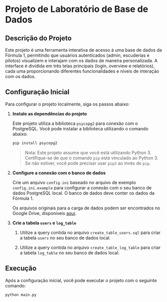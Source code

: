 # Projeto de Laboratório de Base de Dados

## Descrição do Projeto

Este projeto é uma ferramenta interativa de acesso à uma base de dados da Fórmula 1, permitindo que usuários autenticados (admin, escuderias e pilotos) visualizem e interajam com os dados de maneira personalizada. A interface é dividida em três telas principais (login, overview e relatórios), cada uma proporcionando diferentes funcionalidades e níveis de interação com os dados.

## Configuração Inicial

Para configurar o projeto localmente, siga os passos abaixo:

1. **Instale as dependências do projeto**

    Este projeto utiliza a biblioteca `psycopg2` para conexão com o PostgreSQL. Você pode instalar a biblioteca utilizando o comando abaixo:

    ```sh
    pip install psycopg2
    ```

    > Nota: Este projeto assume que você está utilizando Python 3. Certifique-se de que o comando `pip` está vinculado ao Python 3. Se não estiver, você pode precisar usar `pip3` ao invés de `pip`.

2. **Configure a conexão com o banco de dados**

    Crie um arquivo `config.ini` baseado no arquivo de exemplo `config.ini.example` para configurar a conexão com o seu banco de dados PostgreSQL local. O banco de dados deve conter os dados da Fórmula 1.

    Os arquivos originais para a carga de dados podem ser encontrados no Google Drive, disponíveis [aqui](https://drive.google.com/drive/folders/13TQKEhQbwXMtd1MJ_oYFplgu8ets4QsO?usp=sharing).

3. **Crie a tabela `users` e `log_table`**

    1. Utilize a query contida no arquivo `create_table_users.sql` para criar a tabela `users` no seu banco de dados local.

    2. Utilize a query contida no arquivo `create_table_log_table` para criar a tabela `log_table` no seu banco de dados local.

## Execução

Após a configuração inicial, você pode executar o projeto com o seguinte comando:

```sh
python main.py
```
